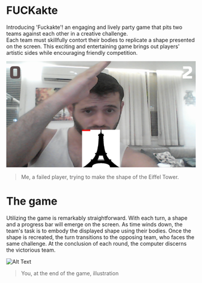 # FUCKakte
Introducing 'Fuckakte'! an engaging and lively party game that pits two teams against each other in a creative challenge. <br/> 
Each team must skillfully contort their bodies to replicate a shape presented on the screen. This exciting and entertaining game brings out players' artistic sides while encouraging friendly competition. <br/> 

![Alt Text](https://github.com/itsikshteinberger/FUCKakte/blob/main/sim/simolation.jpg)
> Me, a failed player, trying to make the shape of the Eiffel Tower.

# The game
Utilizing the game is remarkably straightforward. With each turn, a shape and a progress bar will emerge on the screen. As time winds down, the team's task is to embody the displayed shape using their bodies. Once the shape is recreated, the turn transitions to the opposing team, who faces the same challenge. At the conclusion of each round, the computer discerns the victorious team.

![Alt Text](https://github.com/itsikshteinberger/FUCKakte/blob/main/sim/end.jpg)
> You, at the end of the game, illustration
